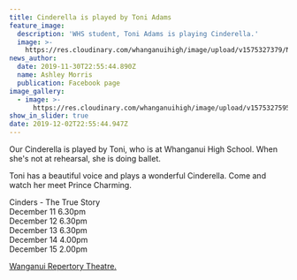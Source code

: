 ```yaml
---
title: Cinderella is played by Toni Adams
feature_image:
  description: 'WHS student, Toni Adams is playing Cinderella.'
  image: >-
    https://res.cloudinary.com/whanganuihigh/image/upload/v1575327379/News/Toni_Adams_is_Cinderella.jpg
news_author:
  date: 2019-11-30T22:55:44.890Z
  name: Ashley Morris
  publication: Facebook page
image_gallery:
  - image: >-
      https://res.cloudinary.com/whanganuihigh/image/upload/v1575327595/News/73388509_155350805852978_2303022139118190592_n.jpg
show_in_slider: true
date: 2019-12-02T22:55:44.947Z
---
```

Our Cinderella is played by Toni, who is at Whanganui High School. When she's not at rehearsal, she is doing ballet.

Toni has a beautiful voice and plays a wonderful Cinderella. Come and watch her meet Prince Charming.

Cinders - The True Story\
December 11 6.30pm\
December 12 6.30pm\
December 13 6.30pm\
December 14 4.00pm\
December 15 2.00pm

[Wanganui Repertory Theatre.](https://www.facebook.com/wanganuirepertory/?__xts__[0]=68.ARBiVuC1uLa9m9g6mJG3NfLps5FgCd_Lg_-NWvGzONXCa3jA6nNrLf-GKa_VtuMWzzS87lSgEP0ZZWYAcDwMpw1a0kuhSdA7ppHwIzmxqlDi8XzIaTc7BoEfteLIjxCaLz6wmVcZEFo2aj5kb6zbuQs_rbQMw-gWF5JfnIC1WmaRV-tvyNKxY0ETk0FbyLvQtWeFSK4N8LpD71IPNVdr68FOYZ5zqBBByARIOvrpk9rpvvYWUh5-HFawYZ48_DYBsf1kXhUo1S6TEQhliU8l6BfSjRM-x5Xmhv-2yHW68YD7rMfajoFNqXvkd5QyeKcoeocAoGov3qvvqdnlolgQ4kY&__xts__[1]=68.ARDe2p3XjP08ZHDHyeF94rPVyUmbJahlYaUQo07NirfFiAZVUMd7Tx9gZo7W65OfMsPewRlUlwHLBUakEvskLHolzipLTsh9AMwreZ6j1jYkM8osxUgUM07VeQu54AMrEhKXYDeq4PaFH3VBNBr51XNZGrEWNDBwuWqkcr2MzibgOtMLkdP_4mXcU-aFUgfJ_fpQdNpc4xG0eFWd7NatZ14Hs56iAz6S8NEGhZQHnV2GUvoV6P1EYw0hTBuy4e_uNZmZ8U78FzM3DCzk4UXcdjlqLA2Bgm-d68q3-IUNJ-_XPuY6nmowPhE2x-WwadkMggXHG5QF3by17-k2ZeUnRZJueb0giMK4Pbe3cNiN-p8qm5SbzNy4YC9OMoCgwTI286aOWXACx2kQVZ8RlbazUOfftu4Nj4OqdXIoGCQINB8w9sXigMqnzvb75WEgUyyQcO8LQ4I9Gb8JrKminCefXEsqwT1l__jUYpzHwAJjVKz2WreTZSC3tw&__xts__[2]=68.ARBgMWiV77_N-TD9ExWUJd31Vx6aUDKBluJl09uzQxSGcklaSnbfXXi7hnXb8XQwx7tVsB3CdmSgiTzbzxO4zKXecib--6QhRcvTQrjvFM_v4zEG6-uahCdgIwzmZsX3GkOLu4vr_MMzsvG_FlVXzPF2avK6Xb2LfJLDx10swwOCrt_pOV1oOFEAHovh60V8BYDS2c-GxOumCiql_6JQz55LcEn9g00yqOGZUVgzjaEfLIXutqApOz9S0Wlmze1_JFKozf1TfGNFsRdkd_ss_dXJuDO88xrqX4Ke4RkxTHZ6Ql8hyaF-yOAEevbH4483uv0Lbv80TuZlvgG9Rj-P_L4SfhIkL42IIM2qIBnLu4zH2-TQHA08yVKOHNr83KpXSAHwd43kZy9-ke7CSKhevh8gKAW3umWm6Y5zDOX38c43Oy90SD9HYQPkHLKgcGmQTD4tuwIZDlsaWHEsk2GY1FWo1M-qbVeg1EnTwqD6WN5qYYOBGxTB5Q&__xts__[3]=68.ARBjQ2fpaPCerGD9zH1GlhuLl0uaIetH3f-sbIBTzqDv3mbl_sKWbGx27x-rtUL0I1wRisP8l6BBzBJbf2QzR0a06skxAlCJ-LM0gvA5mVfw15xAobl4BbHdcixs8qKl1dGFxxhdZyGWmO4M6_JK-nsf7NnfDaksw77SGBcnx38V8nuBlHLJkiYpVxCD3fB4tYpzJQJ52hkWbbGI7RUKvIS5Qu2Sc_cP6qY-n3lQxJa_qLwybbcmLQsSJweJlUcOH_nGt_mbScQ2RgDOlN79mRrtJFfycxqVf0wDJvfZ9UgYY_MSKQDPRdXMOvyFJLtgtUmvhpa0l7Im-YXJ5pr8nV4&__tn__=K-R&eid=ARAtZxbOfdM4A-gQgUFi9VDo22UmdcQAJ66besjR7vvgTf_GpMhdxZqElxQlBvIZ2EvCnks03M_6jxkv&fref=mentions)
